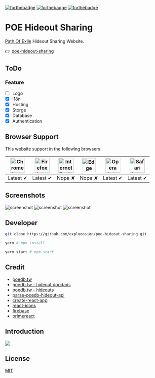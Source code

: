 [![forthebadge](https://forthebadge.com/images/badges/makes-people-smile.svg)](https://forthebadge.com)
[![forthebadge](https://forthebadge.com/images/badges/built-with-love.svg)](https://forthebadge.com)
[![forthebadge](https://forthebadge.com/images/badges/ages-18.svg)](https://forthebadge.com)

# POE Hideout Sharing

[Path Of Exile](https://www.pathofexile.com/game) Hideout Sharing Website.

👉 [poe-hideout-sharing](https://poe-hideout.firebaseapp.com/)

## ToDo

### Feature

- [ ] Logo
- [x] i18n
- [x] Hosting
- [x] Storge
- [x] Database
- [x] Authentication

## Browser Support

This website support in the following browsers:

| <img src="http://i.imgur.com/NjIVmRO.png" width="48px" height="48px" alt="Chrome logo"> | <img src="http://i.imgur.com/o1m5RcQ.png" width="48px" height="48px" alt="Firefox logo"> | <img src="http://i.imgur.com/0R5whqc.png" width="48px" height="48px" alt="Internet Explorer logo"> | <img src="http://i.imgur.com/kQ1e7Mk.png" width="45px" height="45px" alt="Edge logo"> | <img src="http://i.imgur.com/FSJB8BL.png" width="48px" height="48px" alt="Opera logo"> | <img src="http://i.imgur.com/yLwF24I.png" width="48px" height="48px" alt="Safari logo"> |
|:---:|:---:|:---:|:---:|:---:|:---:|
| Latest ✔ | Latest ✔ | Nope ✘ | Nope ✘ | Latest ✔ | Latest ✔ |

## Screenshots

![screenshot](https://user-images.githubusercontent.com/13682994/81639835-a3d20a00-944f-11ea-8732-7a737e04213f.png)
![screenshot](https://user-images.githubusercontent.com/13682994/81639868-b8ae9d80-944f-11ea-9572-4cb44eb736f1.png)
![screenshot](https://user-images.githubusercontent.com/13682994/81639871-bb10f780-944f-11ea-8cf0-7076ab66c306.png)

## Developer

```sh
git clone https://github.com/explooosion/poe-hideout-sharing.git
```

```sh
yarn # npm install
```

```sh
yarn start # npm start
```

## Credit

- [poedb.tw](http://poedb.tw)
- [poedb.tw - hideout doodads](http://poedb.tw/us/api.php/HideoutDoodads)
- [poedb.tw - hideouts](http://poedb.tw/us/api.php/Hideouts)
- [parse-poedb-hideout-api](https://github.com/explooosion/parse-poedb-hideout-api)
- [create-react-app](https://github.com/facebook/create-react-app)
- [react-icons](https://react-icons.netlify.com/#/)
- [firebase](https://firebase.google.com/)
- [primereact](https://www.primefaces.org/primereact/#/)

## Introduction

<a href="https://forum.gamer.com.tw/C.php?bsn=18966&snA=118239" target="_blank"><img src="https://upload.wikimedia.org/wikipedia/zh/thumb/a/a5/Bahamut_Logo.svg/360px-Bahamut_Logo.svg.png" /></a>

## License

[MIT](http://opensource.org/licenses/MIT)
